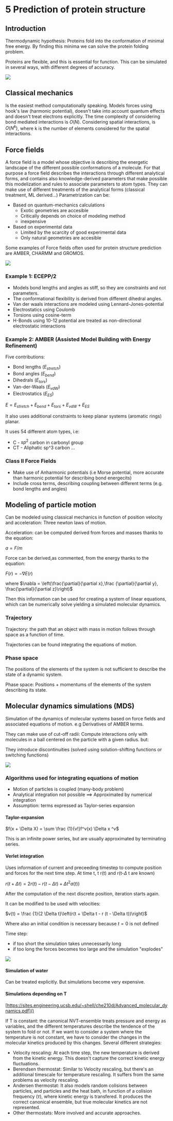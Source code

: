 # 5 Prediction of protein structure

## Introduction
Thermodynamic hypothesis: Proteins fold into the conformation of minimal free energy. By finding this minima we can solve the protein folding problem.

Proteins are flexible, and this is essential for function. This can be simulated in several ways, with different degrees of accuracy.

![](./images/md-simulations.png)

## Classical mechanics

Is the easiest method computationally speaking.
Models forces using hook's law (harmonic potential), doesn't take into account quantum effects and doesn't treat electrons explicitly.
The time complexity of considering bond mediated interactions is $O(N)$. Considering spatial interactions, is $O(N^k)$, where k is the number of elements considered for the spatial interactions.

## Force fields
A force field is a model whose objective is describing the energetic landscape of the different possible conformations of a molecule. For that purpose a force field describes the interactions through different analytical forms, and contains also knowledge-derived parameters that make possible this modelization and rules to associate parameters to atom types.
They can make use of different treatments of the analytical forms (classical treatment, ML derived...)
Parametrization can be:

- Based on quantum-mechanics calculations
  - Exotic geometries are accesible
  - Critically depends on choice of modeling method
  - inexpensive
- Based on experimental data
  - Limited by the scarcity of good experimental data
  - Only natural geometries are accesible

Some examples of Force fields often used for protein structure prediction are AMBER, CHARMM and GROMOS.

![](./images/force-field-class.png)

### Example 1: ECEPP/2

- Models bond lengths and angles as stiff, so they are constraints and not parameters.
- The conformational flexibility is derived from different dihedral angles.
- Van der waals interactions are modeled using Lennard-Jones-potential
- Electrostatics using Coulomb
- Torsions using cosine-term
- H-Bonds using 10-12 potential are treated as non-directional electrostatic interactions

### Example 2: AMBER (Assisted Model Building with Energy Refinement)

Five contributions:

- Bond lengths ($E_{stretch}$)
- Bond angles ($E_{bend}$)
- Dihedrals ($E_{tors}$)
- Van-der-Waals ($E_{vdW}$)
- Electrostatics ($E_{ES}$)

$E = E_{stretch} + E_{bend} + E_{tors} + E_{vdW}+ E_{ES}$

It also uses additional constraints to keep planar systems (aromatic rings) planar.

It uses 54 different atom types, i.e:
- C - $sp^2$ carbon in carbonyl group
- CT - Aliphatic sp^3 carbon
...

### Class II Force Fields

- Make use of Anharmonic potentials (i.e Morse potential, more accurate than harmonic potential for describing bond energecits)
- Include cross terms, describing coupling between different terms (e.g. bond lengths and angles)

## Modeling of particle motion
Can be modeled using classical mechanics in function of position velocity and acceleration: Three newton laws of motion.

Acceleration: can be computed derived from forces and masses thanks to the equation:

$a = F/m$

Force can be derived,as commented, from the energy thanks to the equation:

$F(r) = - \nabla E(r)$

where $\nabla = \left(\frac{\partial}{\partial x},\frac {\partial}{\partial y}, \frac{\partial}{\partial z}\right)$

Then this information can be used for creating a system of linear equations, which can be numerically solve yielding a simulated molecular dynamics.

### Trajectory

Trajectory: the path that an object with mass in motion follows through space as a function of time.

Trajectories can be found integrating the equations of motion.

### Phase space
The positions of the elements of the system is not sufficient to describe the state of a dynamic system.

Phase space: Positions + momentums of the elements of the system describing its state.

## Molecular dynamics simulations (MDS)

Simulation of the dynamics of molecular systems based on force fields and associated equations of motion.
e.g Derivatives of AMBER terms.

They can make use of cut-off radii: Compute interactions only with molecules in a ball centered on the particle with a given radius. but:

They introduce discontinuities (solved using solution-shifting functions or switching functions)

![](./images/cut-off.png)

### Algorithms used for integrating equations of motion
- Motion of particles is coupled (many-body problem)
- Analytical integration not possible $\implies$ Approximated by numerical integration
- Assumption: terms expressed as Taylor-series expansion

#### Taylor-expansion
$f(x + \Delta X) = \sum \frac {1}{v!}f^v(x) \Delta x ^v$

This is an infinite power series, but are usually approximated by terminating series.

#### Verlet integration

Uses information of current and preceeding timestep to compute position and forces for the next time step.
At time t, t r(t) and r(t-$\Delta$ t are known)

$r(t + \Delta t) = 2r(t) - r(t - \Delta t) + \Delta t^2 a(t))$

After the computation of the next discrete position, iteration starts again.

It can be modified to be used with velocities:

$v(t) = \frac {1}{2 \Delta t}\left(r(t + \Delta t - r (t - \Delta t))\right)$

Where also an initial condition is necessary because $t = 0$ is not defined

Time step:

- if too short the simulation takes unnecessarily long
- if too long the forces becomes too large and the simulation "explodes"

![](./images/verlet-int.png)

#### Simulation of water
Can be treated explicitly. But simulations become very expensive.

#### Simulations depending on T

[https://sites.engineering.ucsb.edu/~shell/che210d/Advanced_molecular_dynamics.pdf]()

If T is constant: the canonical NVT-ensemble treats pressure and energy as variables, and the different temperatures describe the tendence of the system to fold or not. If we want to consider a system where the temperature is not constant, we have to consider the changes in the molecular kinetics produced by this changes. Several different strategies:

- Velocity rescaling: At each time step, the new temperature is derived from the kinetic energy. This doesn't capture the correct kinetic energy fluctuations.
- Berendsen thermostat: Similar to Velocity rescaling, but there's an additional timescale for temperature rescaling. It suffers from the same problems as velocity rescaling.
- Andersen thermostat: It also models random colisions between particles, and particles and the heat bath, in function of a colision frequency ($\tau$), where kinetic energy is transfered. It produces the correct canonical ensemble, but true molecular kinetics are not represented.
- Other thermostats: More involved and accurate approaches.
